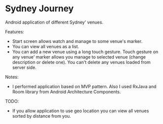 # Sydney Journey
Android application of different Sydney' venues.

Features:

* Start screen allows watch and manage to some venue's marker.
* You can view all venues as a list.
* You can add a new venue using a long touch gesture. Touch gesture on any venue' marker allows you manage to selected venue (change description or delete one). You can't delete any venues loaded from server side.

Notes:

* I performed application based on MVP pattern. Also I used RxJava and Room library from Android Architecture Components.

TODO:

* If you allow application to use geo location you can view all venues sorted by distance from you.
